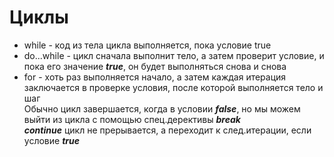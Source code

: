 # Циклы
* while - код из тела цикла выполняется, пока условие true
* do...while - цикл сначала выполнит тело, а затем проверит условие, и пока его значение ***true***, он будет выполняться снова и снова
* for - хоть раз выполняется начало, а затем каждая итерация заключается в проверке условия, после которой выполняется тело и шаг  
Обычно цикл завершается, когда в условии ***false***, но мы можем выйти из цикла с помощью спец.дерективы ***break***  
***continue*** цикл не прерывается, а переходит к след.итерации, если условие ***true*** 
